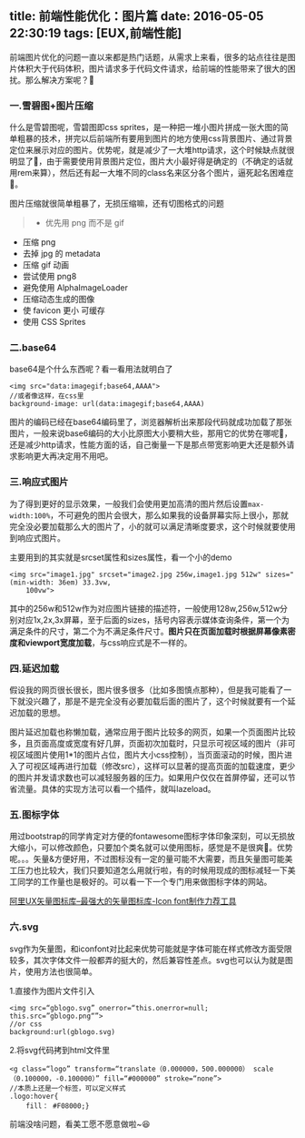 title: 前端性能优化：图片篇
date: 2016-05-05 22:30:19
tags: [EUX,前端性能]
---

前端图片优化的问题一直以来都是热门话题，从需求上来看，很多的站点往往是图片体积大于代码体积，图片请求多于代码文件请求，给前端的性能带来了很大的困扰。那么解决方案呢？🌚

### 一.雪碧图+图片压缩

什么是雪碧图呢，雪碧图即css sprites，是一种把一堆小图片拼成一张大图的简单粗暴的技术，拼完以后前端所有要用到图片的地方使用css背景图片、通过背景定位来展示对应的图片。优势呢，就是减少了一大堆http请求，这个时候缺点就很明显了🌚，由于需要使用背景图片定位，图片大小最好得是确定的（不确定的话就用rem来算），然后还有起一大堆不同的class名来区分各个图片，逼死起名困难症🌚。

图片压缩就很简单粗暴了，无损压缩嘛，还有切图格式的问题

>- 优先用 png 而不是 gif
- 压缩 png
- 去掉 jpg 的 metadata
- 压缩 gif 动画
- 尝试使用 png8
- 避免使用 AlphaImageLoader
- 压缩动态生成的图像
- 使 favicon 更小 可缓存
- 使用 CSS Sprites

### 二.base64

base64是个什么东西呢？看一看用法就明白了

    <img src="data:imagegif;base64,AAAA">
    //或者像这样，在css里
    background-image: url(data:imagegif;base64,AAAA)

图片的编码已经在base64编码里了，浏览器解析出来那段代码就成功加载了那张图片，一般来说base6编码的大小比原图大小要稍大些，那用它的优势在哪呢🌚，还是减少http请求，性能方面的话，自己衡量一下是那点带宽影响更大还是额外请求影响更大再决定用不用吧。

### 三.响应式图片

为了得到更好的显示效果，一般我们会使用更加高清的图片然后设置`max-width:100%`，不可避免的图片会很大，那么如果我的设备屏幕实际上很小，那就完全没必要加载那么大的图片了，小的就可以满足清晰度要求，这个时候就要使用到响应式图片。

主要用到的其实就是srcset属性和sizes属性，看一个小的demo

	<img src="image1.jpg" srcset="image2.jpg 256w,image1.jpg 512w" sizes="(min-width: 36em) 33.3vw,
        100vw">

其中的256w和512w作为对应图片链接的描述符，一般使用128w,256w,512w分别对应1x,2x,3x屏幕，至于后面的sizes，括号内容表示媒体查询条件，第一个为满足条件的尺寸，第二个为不满足条件尺寸。**图片只在页面加载时根据屏幕像素密度和viewport宽度加载**，与css响应式是不一样的。

### 四.延迟加载

假设我的网页很长很长，图片很多很多（比如多图慎点那种），但是我可能看了一下就没兴趣了，那是不是完全没有必要加载后面的图片了，这个时候就要有一个延迟加载的思想。

图片延迟加载也称懒加载，通常应用于图片比较多的网页，如果一个页面图片比较多，且页面高度或宽度有好几屏，页面初次加载时，只显示可视区域的图片（非可视区域图片使用1*1的图片占位，图片大小css控制），当页面滚动的时候，图片进入了可视区域再进行加载（修改src），这样可以显著的提高页面的加载速度，更少的图片并发请求数也可以减轻服务器的压力。如果用户仅仅在首屏停留，还可以节省流量。具体的实现方法可以看一个插件，就叫lazeload。

### 五.图标字体

用过bootstrap的同学肯定对方便的fontawesome图标字体印象深刻，可以无损放大缩小，可以修改颜色，只要加个类名就可以使用图标，感觉是不是很爽🌚。优势呢。。。矢量&方便好用，不过图标没有一定的量可能不大需要，而且矢量图可能美工压力也比较大，我们只要知道怎么用就行啦，有的时候用现成的图标减轻一下美工同学的工作量也是极好的。可以看一下一个专门用来做图标字体的网站。

[阿里UX矢量图标库–最强大的矢量图标库-Icon font制作力荐工具](http://www.w3cways.com/942.html)

### 六.svg

svg作为矢量图，和iconfont对比起来优势可能就是字体可能在样式修改方面受限较多，其次字体文件一般都弄的挺大的，然后兼容性差点。svg也可以认为就是图片，使用方法也很简单。

1.直接作为图片文件引入 

	<img src=“gblogo.svg” onerror=“this.onerror=null; this.src=”gblogo.png“”>
	//or css 
	background:url(gblogo.svg)

2.将svg代码拷到html文件里

	<g class=“logo” transform=“translate（0.000000，500.000000） scale（0.100000，-0.100000）” fill=“#000000” stroke=“none”>
	//本质上还是一个标签，可以定义样式
	.logo:hover{
		fill： #F08000;}

前端没啥问题，看美工愿不愿意做啦~😆